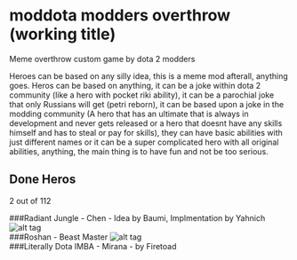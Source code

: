 # moddota modders overthrow (working title)
Meme overthrow custom game by dota 2 modders

Heroes can be based on any silly idea, this is a meme mod afterall, anything goes. Heros can be based on anything, it can be a joke within dota 2 community (like a hero with pocket riki ability), it can be a parochial joke that only Russians will get (petri reborn), it can be based upon a joke in the modding community (A hero that has an ultimate that is always in development and never gets released or a hero that doesnt have any skills himself and has to steal or pay for skills), they can have basic abilities with just different names or it can be a super complicated hero with all original abilities, anything, the main thing is to have fun and not be too serious. 

## Done Heros
2 out of 112 

###Radiant Jungle - Chen - Idea by Baumi, Implmentation by Yahnich
![alt tag](https://i.gyazo.com/81bea5f34049e0312dcdac2a3b7d2cc4.png)<br>
###Roshan - Beast Master
![alt tag](https://cloud.githubusercontent.com/assets/16277198/23677824/d20f1326-03d5-11e7-8201-caf0a503e967.png)<br>
###Literally Dota IMBA - Mirana - by Firetoad<br>


